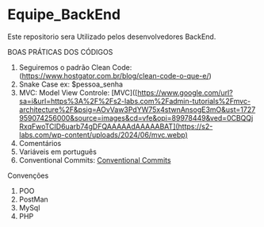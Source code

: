 # Equipe_BackEnd
Este repositorio sera Utilizado pelos desenvolvedores BackEnd.


BOAS PRÁTICAS DOS CÓDIGOS 
1. Seguiremos o padrão Clean Code: (https://www.hostgator.com.br/blog/clean-code-o-que-e/)
2. Snake Case ex: $pessoa_senha
3. MVC: Model View Controle: [MVC]([https://www.google.com/url?sa=i&url=https%3A%2F%2Fs2-labs.com%2Fadmin-tutorials%2Fmvc-architecture%2F&psig=AOvVaw3PdYW75x4stwnAnsogE3mO&ust=1727959074256000&source=images&cd=vfe&opi=89978449&ved=0CBQQjRxqFwoTCID6uarb74gDFQAAAAAdAAAAABAT](https://s2-labs.com/wp-content/uploads/2024/06/mvc.webp)
4. Comentários
5. Variáveis em português
6. Conventional Commits: [Conventional Commits](https://www.conventionalcommits.org/en/v1.0.0/)

Convenções
1. POO
2. PostMan
3. MySql
4. PHP


   

